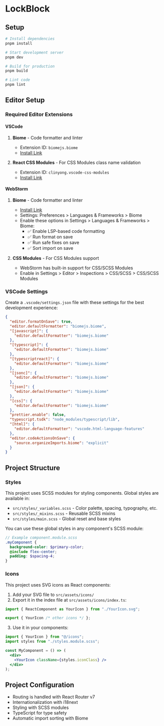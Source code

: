 # LockBlock

## Setup

```bash
# Install dependencies
pnpm install

# Start development server
pnpm dev

# Build for production
pnpm build

# Lint code
pnpm lint
```

## Editor Setup

### Required Editor Extensions

#### VSCode

1. **Biome** - Code formatter and linter

   - Extension ID: `biomejs.biome`
   - [Install Link](https://marketplace.visualstudio.com/items?itemName=biomejs.biome)

2. **React CSS Modules** - For CSS Modules class name validation
   - Extension ID: `clinyong.vscode-css-modules`
   - [Install Link](https://marketplace.visualstudio.com/items?itemName=clinyong.vscode-css-modules)

#### WebStorm

1. **Biome** - Code formatter and linter

   - [Install Link](https://plugins.jetbrains.com/plugin/22761-biome)
   - Settings: Preferences > Languages & Frameworks > Biome
   - Enable these options in Settings > Languages & Frameworks > Biome:
     - ✅ Enable LSP-based code formatting
     - ✅ Run format on save
     - ✅ Run safe fixes on save
     - ✅ Sort import on save

2. **CSS Modules** - For CSS Modules support
   - WebStorm has built-in support for CSS/SCSS Modules
   - Enable in Settings > Editor > Inspections > CSS/SCSS > CSS/SCSS Modules

### VSCode Settings

Create a `.vscode/settings.json` file with these settings for the best development experience:

```json
{
  "editor.formatOnSave": true,
  "editor.defaultFormatter": "biomejs.biome",
  "[javascript]": {
    "editor.defaultFormatter": "biomejs.biome"
  },
  "[typescript]": {
    "editor.defaultFormatter": "biomejs.biome"
  },
  "[typescriptreact]": {
    "editor.defaultFormatter": "biomejs.biome"
  },
  "[jsonc]": {
    "editor.defaultFormatter": "biomejs.biome"
  },
  "[json]": {
    "editor.defaultFormatter": "biomejs.biome"
  },
  "[css]": {
    "editor.defaultFormatter": "biomejs.biome"
  },
  "prettier.enable": false,
  "typescript.tsdk": "node_modules/typescript/lib",
  "[html]": {
    "editor.defaultFormatter": "vscode.html-language-features"
  },
  "editor.codeActionsOnSave": {
    "source.organizeImports.biome": "explicit"
  }
}
```

## Project Structure

### Styles

This project uses SCSS modules for styling components. Global styles are available in:

- `src/styles/_variables.scss` - Color palette, spacing, typography, etc.
- `src/styles/_mixins.scss` - Reusable SCSS mixins
- `src/styles/main.scss` - Global reset and base styles

You can use these global styles in any component's SCSS module:

```scss
// Example component.module.scss
.myComponent {
  background-color: $primary-color;
  @include flex-center;
  padding: $spacing-4;
}
```

### Icons

This project uses SVG icons as React components:

1. Add your SVG file to `src/assets/icons/`
2. Export it in the index file at `src/assets/icons/index.ts`:

```typescript
import { ReactComponent as YourIcon } from "./YourIcon.svg";

export { YourIcon /* other icons */ };
```

3. Use it in your components:

```jsx
import { YourIcon } from "@/icons";
import styles from "./styles.module.scss";

const MyComponent = () => (
  <div>
    <YourIcon className={styles.iconClass} />
  </div>
);
```

## Project Configuration

- Routing is handled with React Router v7
- Internationalization with i18next
- Styling with SCSS modules
- TypeScript for type safety
- Automatic import sorting with Biome
